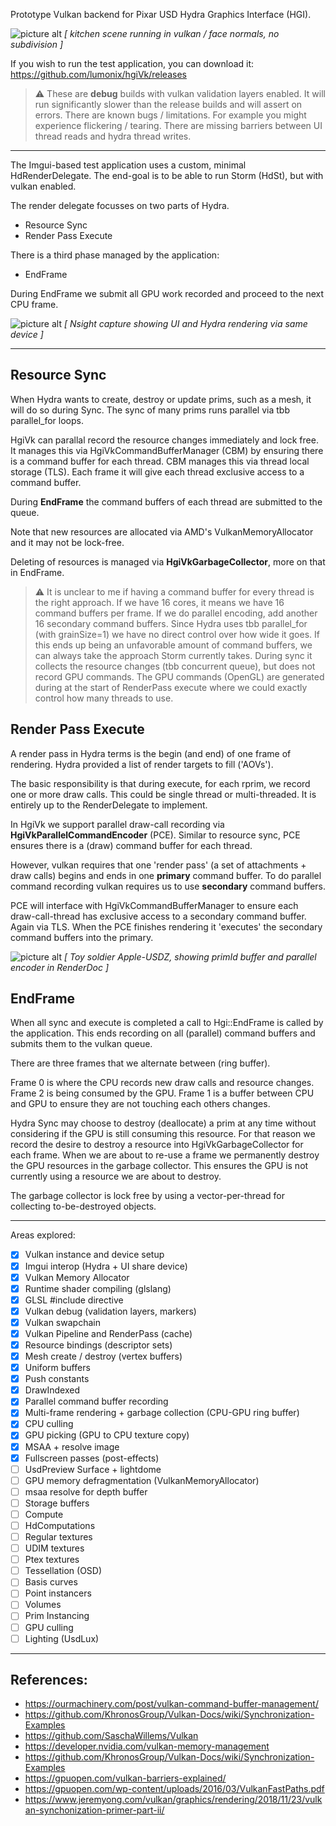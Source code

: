 Prototype Vulkan backend for Pixar USD Hydra Graphics Interface (HGI).

![picture alt](https://github.com/lumonix/hgiVk/blob/master/kitchen.png "Kitchen")
*[ kitchen scene running in vulkan / face normals, no subdivision ]*

If you wish to run the test application, you can download it:
https://github.com/lumonix/hgiVk/releases


> :warning: These are **debug** builds with vulkan validation layers enabled.
> It will run significantly slower than the release builds and will assert on errors.
> There are known bugs / limitations. For example you might experience flickering / tearing.
> There are missing barriers between UI thread reads and hydra thread writes.

- - - -

The Imgui-based test application uses a custom, minimal HdRenderDelegate.
The end-goal is to be able to run Storm (HdSt), but with vulkan enabled.

The render delegate focusses on two parts of Hydra.

* Resource Sync
* Render Pass Execute

There is a third phase managed by the application:

* EndFrame

During EndFrame we submit all GPU work recorded and proceed to the next CPU frame.

![picture alt](https://github.com/lumonix/hgiVk/blob/master/nsight_ui.png "UI")
*[ Nsight capture showing UI and Hydra rendering via same device ]*

- - - -

## Resource Sync ##

When Hydra wants to create, destroy or update prims, such as a mesh, it will do so during Sync.
The sync of many prims runs parallel via tbb parallel_for loops.

HgiVk can parallal record the resource changes immediately and lock free.
It manages this via HgiVkCommandBufferManager (CBM) by ensuring there is a command buffer for each thread.
CBM manages this via thread local storage (TLS).
Each frame it will give each thread exclusive access to a command buffer.

During **EndFrame** the command buffers of each thread are submitted to the queue.

Note that new resources are allocated via AMD's VulkanMemoryAllocator and it may not be lock-free.

Deleting of resources is managed via **HgiVkGarbageCollector**, more on that in EndFrame.

> :warning: It is unclear to me if having a command buffer for every thread is the right approach.
> If we have 16 cores, it means we have 16 command buffers per frame. If we do parallel encoding, add another 16 secondary command buffers. Since Hydra uses tbb parallel_for (with grainSize=1) we have no direct control over how wide it goes.
> If this ends up being an unfavorable amount of command buffers, we can always take the approach Storm currently takes. During sync it collects the resource changes (tbb concurrent queue), but does not record GPU commands. The GPU commands (OpenGL) are generated during at the start of RenderPass execute where we could exactly control how many threads to use.


## Render Pass Execute ##

A render pass in Hydra terms is the begin (and end) of one frame of rendering.
Hydra provided a list of render targets to fill ('AOVs').

The basic responsibility is that during execute, for each rprim, we record one or more draw calls.
This could be single thread or multi-threaded. It is entirely up to the RenderDelegate to implement.

In HgiVk we support parallel draw-call recording via **HgiVkParallelCommandEncoder** (PCE).
Similar to resource sync, PCE ensures there is a (draw) command buffer for each thread.

However, vulkan requires that one 'render pass' (a set of attachments + draw calls) begins and ends in one **primary** command buffer. To do parallel command recording vulkan requires us to use **secondary** command buffers.

PCE will interface with HgiVkCommandBufferManager to ensure each draw-call-thread has exclusive access to a secondary command buffer. Again via TLS. When the PCE finishes rendering it 'executes' the secondary command buffers into the primary.

![picture alt](https://github.com/lumonix/hgiVk/blob/master/renderDocPrimId.png "RenderDocPrimId")
*[ Toy soldier Apple-USDZ, showing primId buffer and parallel encoder in RenderDoc ]*

## EndFrame ##

When all sync and execute is completed a call to Hgi::EndFrame is called by the application.
This ends recording on all (parallel) command buffers and submits them to the vulkan queue.

There are three frames that we alternate between (ring buffer).

Frame 0 is where the CPU records new draw calls and resource changes.
Frame 2 is being consumed by the GPU.
Frame 1 is a buffer between CPU and GPU to ensure they are not touching each others changes.

Hydra Sync may choose to destroy (deallocate) a prim at any time without considering if the GPU is still consuming this resource. For that reason we record the desire to destroy a resource into HgiVkGarbageCollector for each frame.
When we are about to re-use a frame we permanently destroy the GPU resources in the garbage collector.
This ensures the GPU is not currently using a resource we are about to destroy.

The garbage collector is lock free by using a vector-per-thread for collecting to-be-destroyed objects.

- - - -

Areas explored:

- [x] Vulkan instance and device setup
- [x] Imgui interop (Hydra + UI share device)
- [x] Vulkan Memory Allocator
- [x] Runtime shader compiling (glslang)
- [x] GLSL #include directive 
- [x] Vulkan debug (validation layers, markers)
- [x] Vulkan swapchain
- [x] Vulkan Pipeline and RenderPass (cache)
- [x] Resource bindings (descriptor sets)
- [x] Mesh create / destroy (vertex buffers)
- [x] Uniform buffers
- [x] Push constants
- [x] DrawIndexed
- [x] Parallel command buffer recording
- [x] Multi-frame rendering + garbage collection (CPU-GPU ring buffer)
- [x] CPU culling
- [x] GPU picking (GPU to CPU texture copy)
- [x] MSAA + resolve image
- [x] Fullscreen passes (post-effects)
- [ ] UsdPreview Surface + lightdome
- [ ] GPU memory defragmentation (VulkanMemoryAllocator)
- [ ] msaa resolve for depth buffer
- [ ] Storage buffers
- [ ] Compute
- [ ] HdComputations
- [ ] Regular textures
- [ ] UDIM textures
- [ ] Ptex textures
- [ ] Tessellation (OSD)
- [ ] Basis curves
- [ ] Point instancers
- [ ] Volumes
- [ ] Prim Instancing
- [ ] GPU culling 
- [ ] Lighting (UsdLux)

- - - -


## References: ##
* https://ourmachinery.com/post/vulkan-command-buffer-management/
* https://github.com/KhronosGroup/Vulkan-Docs/wiki/Synchronization-Examples
* https://github.com/SaschaWillems/Vulkan
* https://developer.nvidia.com/vulkan-memory-management
* https://github.com/KhronosGroup/Vulkan-Docs/wiki/Synchronization-Examples
* https://gpuopen.com/vulkan-barriers-explained/
* https://gpuopen.com/wp-content/uploads/2016/03/VulkanFastPaths.pdf
* https://www.jeremyong.com/vulkan/graphics/rendering/2018/11/23/vulkan-synchonization-primer-part-ii/
